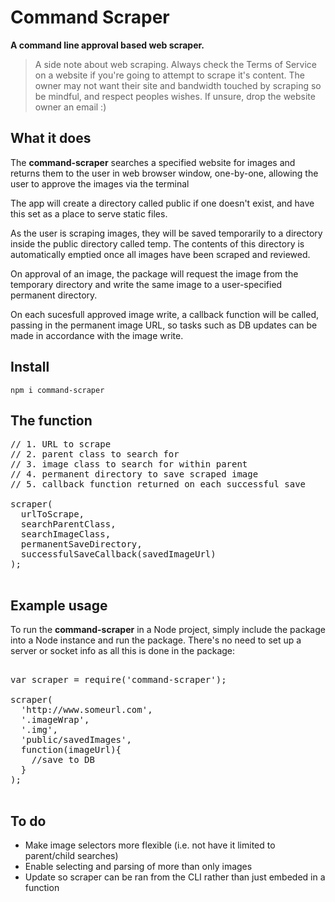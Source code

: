 # Command Scraper

**A command line approval based web scraper.**

> A side note about web scraping. Always check the Terms of Service on a website if you're going to attempt to scrape it's content. The owner may not want their site and bandwidth touched by scraping so be mindful, and respect peoples wishes. If unsure, drop the website owner an email :)

## What it does

The **command-scraper** searches a specified website for images and returns them to the user in web browser window, one-by-one, allowing the user to approve the images via the terminal

The app will create a directory called public if one doesn't exist, and have this set as a place to serve static files.

As the user is scraping images, they will be saved temporarily to a directory inside the public directory called temp. The contents of this directory is automatically emptied once all images have been scraped and reviewed.

On approval of an image, the package will request the image from the temporary directory and write the same image to a user-specified permanent directory.

On each sucesfull approved image write, a callback function will be called, passing in the permanent image URL, so tasks such as DB updates can be made in accordance with the image write.

## Install

`npm i command-scraper`

## The function

<pre>
// 1. URL to scrape
// 2. parent class to search for
// 3. image class to search for within parent
// 4. permanent directory to save scraped image
// 5. callback function returned on each successful save

scraper(
  urlToScrape,
  searchParentClass,
  searchImageClass,
  permanentSaveDirectory,
  successfulSaveCallback(savedImageUrl)
);

</pre>

## Example usage

To run the **command-scraper** in a Node project, simply include the package into a Node instance and run the package. There's no need to set up a server or socket info as all this is done in the package:

<pre>

var scraper = require('command-scraper');

scraper(
  'http://www.someurl.com',
  '.imageWrap',
  '.img',
  'public/savedImages',
  function(imageUrl){
    //save to DB
  }
);

</pre>

## To do

* Make image selectors more flexible (i.e. not have it limited to parent/child searches)
* Enable selecting and parsing of more than only images
* Update so scraper can be ran from the CLI rather than just embeded in a function
